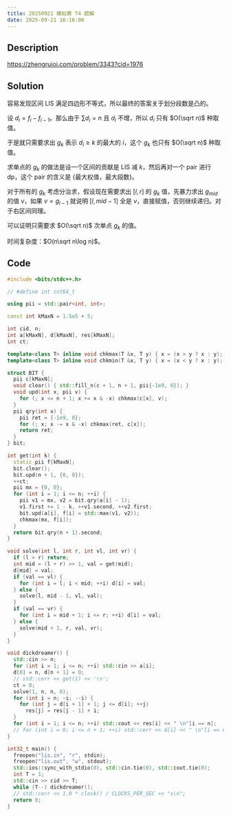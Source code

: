 ```yaml
---
title: 20250921 模拟赛 T4 题解
date: 2025-09-21 16:16:00
---
```


## Description

<https://zhengruioi.com/problem/3343?cid=1976>

## Solution

容易发现区间 LIS 满足四边形不等式，所以最终的答案关于划分段数是凸的。

设 $d_i=f_i-f_{i-1}$。那么由于 $\sum d_i=n$ 且 $d_i$ 不增，所以 $d_i$ 只有 $O(\sqrt n)$ 种取值。

于是就只需要求出 $g_k$ 表示 $d_i\geq k$ 的最大的 $i$，这个 $g_k$ 也只有 $O(\sqrt n)$ 种取值。

求单点的 $g_k$ 的做法是设一个区间的贡献是 LIS 减 $k$，然后再对一个 pair 进行 dp，这个 pair 的含义是 {最大权值，最大段数}。

对于所有的 $g_k$ 考虑分治求，假设现在需要求出 $[l,r]$ 的 $g_k$ 值，先暴力求出 $g_{mid}$ 的值 $v$，如果 $v=g_{l-1}$ 就说明 $[l,mid-1]$ 全是 $v$，直接赋值，否则继续递归。对于右区间同理。

可以证明只需要求 $O(\sqrt n)$ 次单点 $g_k$ 的值。

时间复杂度：$O(n\sqrt n\log n)$。

## Code

```cpp
#include <bits/stdc++.h>

// #define int int64_t

using pii = std::pair<int, int>;

const int kMaxN = 1.5e5 + 5;

int cid, n;
int a[kMaxN], d[kMaxN], res[kMaxN];
int ct;

template<class T> inline void chkmax(T &x, T y) { x = (x > y ? x : y); }
template<class T> inline void chkmin(T &x, T y) { x = (x < y ? x : y); }

struct BIT {
  pii c[kMaxN];
  void clear() { std::fill_n(c + 1, n + 1, pii{-1e9, 0}); }
  void upd(int x, pii v) {
    for (; x <= n + 1; x += x & -x) chkmax(c[x], v);
  }
  pii qry(int x) {
    pii ret = {-1e9, 0};
    for (; x; x -= x & -x) chkmax(ret, c[x]);
    return ret;
  }
} bit;

int get(int k) {
  static pii f[kMaxN];
  bit.clear();
  bit.upd(n + 1, {0, 0});
  ++ct;
  pii mx = {0, 0};
  for (int i = 1; i <= n; ++i) {
    pii v1 = mx, v2 = bit.qry(a[i] - 1);
    v1.first += 1 - k, ++v1.second, ++v2.first;
    bit.upd(a[i], f[i] = std::max(v1, v2));
    chkmax(mx, f[i]);
  }
  return bit.qry(n + 1).second;
}

void solve(int l, int r, int vl, int vr) {
  if (l > r) return;
  int mid = (l + r) >> 1, val = get(mid);
  d[mid] = val;
  if (val == vl) {
    for (int i = l; i < mid; ++i) d[i] = val;
  } else {
    solve(l, mid - 1, vl, val);
  }
  if (val == vr) {
    for (int i = mid + 1; i <= r; ++i) d[i] = val;
  } else {
    solve(mid + 1, r, val, vr);
  }
}

void dickdreamer() {
  std::cin >> n;
  for (int i = 1; i <= n; ++i) std::cin >> a[i];
  d[0] = n, d[n + 1] = 0;
  // std::cerr << get(1) << '\n';
  ct = 0;
  solve(1, n, n, 0);
  for (int i = n; ~i; --i) {
    for (int j = d[i + 1] + 1; j <= d[i]; ++j)
      res[j] = res[j - 1] + i;
  }
  for (int i = 1; i <= n; ++i) std::cout << res[i] << " \n"[i == n];
  // for (int i = 0; i <= n + 1; ++i) std::cerr << d[i] << " \n"[i == n + 1];
}

int32_t main() {
  freopen("lis.in", "r", stdin);
  freopen("lis.out", "w", stdout);
  std::ios::sync_with_stdio(0), std::cin.tie(0), std::cout.tie(0);
  int T = 1;
  std::cin >> cid >> T;
  while (T--) dickdreamer();
  // std::cerr << 1.0 * clock() / CLOCKS_PER_SEC << "s\n";
  return 0;
}
```